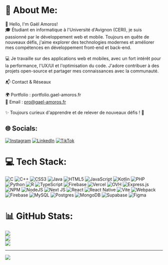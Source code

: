 # 💫 About Me:
👋 Hello, I'm Gaël Amoros!<br>🎓 Étudiant en informatique à l'Université d'Avignon (CERI), je suis passionné par le développement web et mobile. Toujours en quête de nouveaux défis, j'aime explorer des technologies modernes et améliorer mes compétences en développement front-end et back-end.<br><br>💻 Je travaille sur des applications web et mobiles, avec un fort intérêt pour la performance, l'UX/UI et l'optimisation du code. J'adore contribuer à des projets open-source et partager mes connaissances avec la communauté.<br><br>📬 Contact & Réseaux<br><br>🌍 Portfolio : portfolio.gael-amoros.fr<br>📧 Email : pro@gael-amoros.fr<br><br>✨ Toujours curieux d'apprendre et de relever de nouveaux défis ! 🚀


## 🌐 Socials:
[![Instagram](https://img.shields.io/badge/Instagram-%23E4405F.svg?logo=Instagram&logoColor=white)](https://instagram.com/as.gael13) [![LinkedIn](https://img.shields.io/badge/LinkedIn-%230077B5.svg?logo=linkedin&logoColor=white)](https://linkedin.com/in/gael-amoros) [![TikTok](https://img.shields.io/badge/TikTok-%23000000.svg?logo=TikTok&logoColor=white)](https://tiktok.com/@as.gael13) 

# 💻 Tech Stack:
![C](https://img.shields.io/badge/c-%2300599C.svg?style=for-the-badge&logo=c&logoColor=white) ![C++](https://img.shields.io/badge/c++-%2300599C.svg?style=for-the-badge&logo=c%2B%2B&logoColor=white) ![CSS3](https://img.shields.io/badge/css3-%231572B6.svg?style=for-the-badge&logo=css3&logoColor=white) ![Java](https://img.shields.io/badge/java-%23ED8B00.svg?style=for-the-badge&logo=openjdk&logoColor=white) ![HTML5](https://img.shields.io/badge/html5-%23E34F26.svg?style=for-the-badge&logo=html5&logoColor=white) ![JavaScript](https://img.shields.io/badge/javascript-%23323330.svg?style=for-the-badge&logo=javascript&logoColor=%23F7DF1E) ![Kotlin](https://img.shields.io/badge/kotlin-%237F52FF.svg?style=for-the-badge&logo=kotlin&logoColor=white) ![PHP](https://img.shields.io/badge/php-%23777BB4.svg?style=for-the-badge&logo=php&logoColor=white) ![Python](https://img.shields.io/badge/python-3670A0?style=for-the-badge&logo=python&logoColor=ffdd54) ![R](https://img.shields.io/badge/r-%23276DC3.svg?style=for-the-badge&logo=r&logoColor=white) ![TypeScript](https://img.shields.io/badge/typescript-%23007ACC.svg?style=for-the-badge&logo=typescript&logoColor=white) ![Firebase](https://img.shields.io/badge/firebase-%23039BE5.svg?style=for-the-badge&logo=firebase) ![Vercel](https://img.shields.io/badge/vercel-%23000000.svg?style=for-the-badge&logo=vercel&logoColor=white) ![OVH](https://img.shields.io/badge/ovh-%23123F6D.svg?style=for-the-badge&logo=ovh&logoColor=#123F6D) ![Express.js](https://img.shields.io/badge/express.js-%23404d59.svg?style=for-the-badge&logo=express&logoColor=%2361DAFB) ![NPM](https://img.shields.io/badge/NPM-%23CB3837.svg?style=for-the-badge&logo=npm&logoColor=white) ![NodeJS](https://img.shields.io/badge/node.js-6DA55F?style=for-the-badge&logo=node.js&logoColor=white) ![Next JS](https://img.shields.io/badge/Next-black?style=for-the-badge&logo=next.js&logoColor=white) ![React](https://img.shields.io/badge/react-%2320232a.svg?style=for-the-badge&logo=react&logoColor=%2361DAFB) ![React Native](https://img.shields.io/badge/react_native-%2320232a.svg?style=for-the-badge&logo=react&logoColor=%2361DAFB) ![Vite](https://img.shields.io/badge/vite-%23646CFF.svg?style=for-the-badge&logo=vite&logoColor=white) ![Webpack](https://img.shields.io/badge/webpack-%238DD6F9.svg?style=for-the-badge&logo=webpack&logoColor=black) ![Firebase](https://img.shields.io/badge/firebase-a08021?style=for-the-badge&logo=firebase&logoColor=ffcd34) ![MySQL](https://img.shields.io/badge/mysql-4479A1.svg?style=for-the-badge&logo=mysql&logoColor=white) ![Postgres](https://img.shields.io/badge/postgres-%23316192.svg?style=for-the-badge&logo=postgresql&logoColor=white) ![MongoDB](https://img.shields.io/badge/MongoDB-%234ea94b.svg?style=for-the-badge&logo=mongodb&logoColor=white) ![Supabase](https://img.shields.io/badge/Supabase-3ECF8E?style=for-the-badge&logo=supabase&logoColor=white) ![Figma](https://img.shields.io/badge/figma-%23F24E1E.svg?style=for-the-badge&logo=figma&logoColor=white)
# 📊 GitHub Stats:
![](https://github-readme-stats.vercel.app/api?username=mistergawel&theme=dark&hide_border=true&include_all_commits=false&count_private=false)<br/>
![](https://github-readme-streak-stats.herokuapp.com/?user=mistergawel&theme=dark&hide_border=true)<br/>
![](https://github-readme-stats.vercel.app/api/top-langs/?username=mistergawel&theme=dark&hide_border=true&include_all_commits=false&count_private=false&layout=compact)

---
[![](https://visitcount.itsvg.in/api?id=mistergawel&icon=0&color=0)](https://visitcount.itsvg.in)

<!-- Proudly created with GPRM ( https://gprm.itsvg.in ) -->
